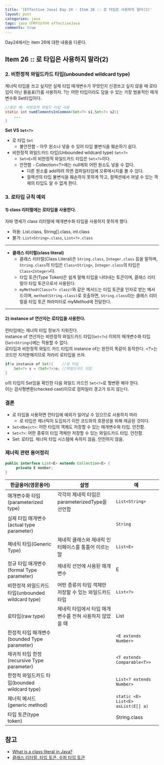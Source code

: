 ```yaml
---
title: '[Effective Java] Day 24 - Item 26 :: 로 타입은 사용하지 말라(2)'
layout: post
categories: java
tags: java 이펙티브자바 effectiveJava
comments: true
---
```


Day24에서는 item 26에 대한 내용을 다룬다.

## Item 26 :: 로 타입은 사용하지 말라(2)
### 2. 비한정적 와일드카드 타입(unbounded wildcard type)
제너릭 타입을 쓰고 싶지만 실제 타입 매개변수가 무엇인지 신경쓰고 싶지 않을 때 로타입이 아닌 물음표(?)를 사용하자.
?는 어떤 타입이라도 담을 수 있는 가장 범용적인 매개변수화 Set타입이다.
```java
//좋은 예: 비한정적 와일드 타입 사용
static int numElementsInCommon(Set<?> s1,Set<?> s2){
    ...
}
```

**Set VS `Set<?>`**
  - 로 타입 `Set`
    - 불안전함 - 아무 원소나 넣을 수 있어 타입 불변식을 훼손하기 쉽다.
  - 비한정적 와일드카드 타입(Unbounded wildcard type) `Set<?>`
    - `Set<E>`의 비한정적 와일드카드 타입은 `Set<?>`이다.
    - 안전함 - Collection<?>에는 null제외 어떤 원소도 넣을 수 없다.
      - 다른 원소를 add하려 하면 컴파일타임에 오류메시지를 볼 수 있다.
      - 컬렉션의 타입 불변식을 훼손하지 못하게 막고, 컬렉션에서 꺼낼 수 있는 객체의 타입도 알 수 없게 한다.

### 3. 로타입 규칙 예외
#### 1) class 리터럴에는 로타입을 사용한다.
자바 명세가 class 리터럴에 매개변수화 타입을 사용하지 못하게 했다.
- 허용: List.class, String[].class, int.class
- 불가: `List<String>.class`, `List<?>.class`
  
* * *
- **클래스 리터럴(class literal)**
  - 클래스 리터럴(Class Literal)은 `String.class`, `Integer.class` 등을 말하며, `String.class`의 타입은 `Class<String>`, `Integer.class`의 타입은 `Class<Integer>`다.
  - 타입 토큰(Type Token)은 쉽게 말해 타입을 나타내는 토큰이며, 클래스 리터럴이 타입 토큰으로서 사용된다.
  - `myMethod(Class<?> clazz)`와 같은 메서드는 타입 토큰을 인자로 받는 메서드이며, `method(String.class)`로 호출하면, `String.class`라는 클래스 리터럴을 타입 토큰 파라미터로 myMethod에 전달한다.  

* * *
#### 2) instance of 연산자는 로타입을 사용한다.
런타임에는 제너릭 타입 정보가 지워진다.  
instance of 연산자는 비한정적 와일드카드 타입(`Set<?>`) 이외의 매개변수화 타입(`Set<String>`)에는 적용할 수 없다.  
로타입과 비한정적 와일드 카드 타입의 instance of는 완전히 똑같이 동작한다. <?>는 코드만 지저분해지므로 차라리 로타입을 쓰자.
```java
if(o instance of Set){    //로 타입
    Set<?> s = (Set<?>)o; //와일드카드 타입
}
```
o의 타입이 Set임을 확인한 다음 와일드 카드인 `Set<?>`로 형변환 해야 한다.  
이는 검사형변환(checked cast)이므로 컴파일러 경고가 뜨지 않는다.

### 결론
- 로 타입을 사용하면 런타임에 예외가 일어날 수 있으므로 사용하지 마라
   - 로 타입은 제너릭이 도입되기 이전 코드와의 호환성을 위해 제공된 것이다.
- `Set<Obejct>`: 어떤 타입의 객체도 저장할 수 있는 매개변수화 타입. 안전함.
- `Set<?>`: 어떤 종류의 타입 객체만 저장할 수 있는 와일드카드 타입. 안전함.
- Set: 로타입. 제너릭 타입 시스템에 속하지 않음. 안전하지 않음.

### 제너릭 관련 용어정리
```java
public interface List<E> extends Collection<E> {
     private E member; 
}
```

|한글용어(영문용어)    | 설명                                    | 예 |
|-----------|---------------------------------------------|---------|
| 매개변수화 타입(parameterized type) | 각각의 제네릭 타입은 parameterizedType을 선언함 | `List<String>` |
| 실제 타입 매개변수(actual type parameter) |  | `String` |
| 제네릭 타입(Generic Type) | 제네릭 클래스와 제네릭 인터페이스를 통틀어 이르는 말 | `List<E>` |
| 정규 타입 매개변수(formal Type parameter) | 제네릭 선언에 사용된 매개변수 | E |
| 비한정적 와일드카드 타입(unbounded wildcard type) | 어떤 종류의 타입 객체만 저장할 수 있는 와일드카드 타입 | `List<?>` |
| 로타입(raw type) | 제네릭 타입에서 타입 매개변수를 전혀 사용하지 않았을 때 | List |
| 한정적 타입 매개변수(bounded Type parameter) |  | `<E extends Number>` |
| 재귀적 타입 한정(recursive Type parameter) |  | `<T extends Comparable<T>>` |
| 한정적 와일드카드 타입(bounded wildcard type) |  | `List<? extends Number>` |
| 제너릭 메서드(generic method) |  | `static <E> List<E> asList(E[] a)` |
| 타입 토큰(type token) |  | String.class |

## 참고
- [What is a class literal in Java?](https://stackoverflow.com/questions/2160788/what-is-a-class-literal-in-java)
- [클래스 리터럴, 타입 토큰, 수퍼 타입 토큰](https://homoefficio.github.io/2016/11/30/%ED%81%B4%EB%9E%98%EC%8A%A4-%EB%A6%AC%ED%84%B0%EB%9F%B4-%ED%83%80%EC%9E%85-%ED%86%A0%ED%81%B0-%EC%88%98%ED%8D%BC-%ED%83%80%EC%9E%85-%ED%86%A0%ED%81%B0/)